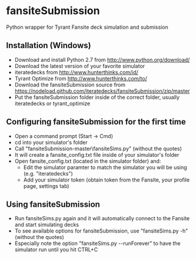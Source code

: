 fansiteSubmission
=================

Python wrapper for Tyrant Fansite deck simulation and submission

## Installation (Windows)

* Download and install Python 2.7 from http://www.python.org/download/
* Download the latest version of your favorite simulator
 * iteratedecks from http://www.hunterthinks.com/id/
 * Tyrant Optimize from http://www.hunterthinks.com/to/
* Download the fansiteSubmission source from https://nodeload.github.com/iteratedecks/fansiteSubmission/zip/master
* Put the fansiteSubmission folder inside of the correct folder, usually iteratedecks or tyrant_optimize

## Configuring fansiteSubmission for the first time

* Open a command prompt (Start -> Cmd)
* cd into your simulator's folder
* Call "fansiteSubmission-master\fansiteSims.py" (without the quotes)
* It will create a fansite_config.txt file inside of your simulator's folder
* Open fansite_config.txt (located in the simulator folder) and:
  * Edit the simulator paramter to match the simulator you will be using (e.g. "iteratedecks")
  * Add your simulator token (obtain token from the Fansite, your profile page, settings tab)

## Using fansiteSubmission

* Run fansiteSims.py again and it will automatically connect to the Fansite and start simulating decks
* To see available options for fansiteSubmission, use "fansiteSims.py -h" (without the quotes)
* Especially note the option "fansiteSims.py --runForever" to have the simulator run until you hit CTRL+C
